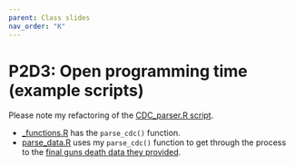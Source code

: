```yaml
---
parent: Class slides
nav_order: "K"
---
```


# P2D3: Open programming time (example scripts)

Please note my refactoring of the [CDC_parser.R script](https://github.com/fivethirtyeight/guns-data/blob/master/CDC_parser.R).

- [_functions.R](https://github.com/KSUDS/p2_hathaway_class/blob/main/_functions.R) has the `parse_cdc()` function.
- [parse_data.R](https://github.com/KSUDS/p2_hathaway_class/blob/main/parse_data.R) uses my `parse_cdc()` function to get through the process to the [final guns death data they provided](https://github.com/fivethirtyeight/guns-data/blob/master/full_data.csv).
